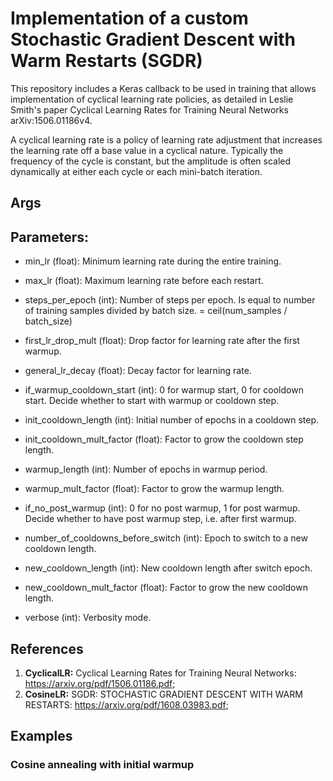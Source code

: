 # Implementation of a custom Stochastic Gradient Descent with Warm Restarts (SGDR) 
This repository includes a Keras callback to be used in training that allows implementation of cyclical learning rate policies, as detailed in Leslie Smith's paper Cyclical Learning Rates for Training Neural Networks arXiv:1506.01186v4.

A cyclical learning rate is a policy of learning rate adjustment that increases the learning rate off a base value in a cyclical nature. Typically the frequency of the cycle is constant, but the amplitude is often scaled dynamically at either each cycle or each mini-batch iteration.

## Args
## Parameters:
- min_lr (float): Minimum learning rate during the entire training.
- max_lr (float): Maximum learning rate before each restart.
- steps_per_epoch (int): Number of steps per epoch. 
                            Is equal to number of training samples divided by batch size. = ceil(num_samples / batch_size)

- first_lr_drop_mult (float): Drop factor for learning rate after the first warmup.
- general_lr_decay (float): Decay factor for learning rate.

- if_warmup_cooldown_start (int): 0 for warmup start, 0 for cooldown start. Decide whether to start with warmup or cooldown step.

- init_cooldown_length (int): Initial number of epochs in a cooldown step.
- init_cooldown_mult_factor (float): Factor to grow the cooldown step length.

- warmup_length (int): Number of epochs in warmup period.
- warmup_mult_factor (float): Factor to grow the warmup length.
- if_no_post_warmup (int): 0 for no post warmup, 1 for post warmup. 
                            Decide whether to have post warmup step, i.e. after first warmup.

- number_of_cooldowns_before_switch (int): Epoch to switch to a new cooldown length.
- new_cooldown_length (int): New cooldown length after switch epoch.
- new_cooldown_mult_factor (float): Factor to grow the new cooldown length.

- verbose (int): Verbosity mode.

## References
  1. **CyclicalLR:** Cyclical Learning Rates for Training Neural Networks: https://arxiv.org/pdf/1506.01186.pdf;
  2. **CosineLR:** SGDR: STOCHASTIC GRADIENT DESCENT WITH WARM RESTARTS: https://arxiv.org/pdf/1608.03983.pdf;

## Examples

### Cosine annealing with initial warmup
